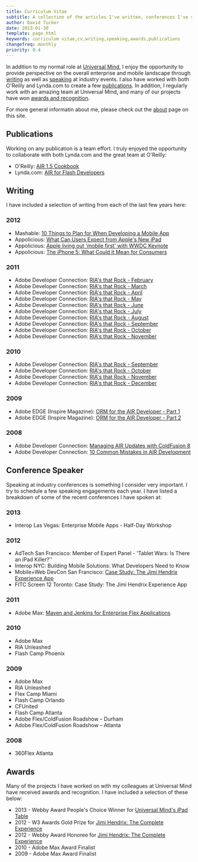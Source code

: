 ```yaml
---
title: Curriculum Vitae
subtitle: A collection of the articles I've written, conferences I've spoken at, the publications I've authored in recent years, and the awards I've received for my work
author: David Tucker
date: 2013-01-30
template: page.html
keywords: curriculum vitae,cv,writing,speaking,awards,publications
changefreq: monthly
priority: 0.4
---
```


In addition to my normal role at <a href="http://www.universalmind.com/" target="_blank">Universal Mind</a>, I enjoy the opportunity to provide perspective on the overall enterprise and mobile landscape through [writing](#writing) as well as [speaking](#speaking) at industry events.  I also have worked with both O'Reilly and Lynda.com to create a few [publications](#publications).  In addition, I regularly work with an amazing team at Universal Mind, and many of our projects have won [awards and recognition](#awards).

For more general informatin about me, please check out the [about](/about/) page on this site.

<a name="publications"></a>
## Publications

Working on any publication is a team effort.  I truly enjoyed the opportunity to collaborate with both Lynda.com and the great team at O'Reilly:

* O'Reilly: <a href="http://shop.oreilly.com/product/9780596522513.do" target="_blank">AIR 1.5 Cookbook</a>
* Lynda.com: <a href="http://www.lynda.com/AIR-tutorials/for-flash-developers/535-2.html" target="_blank">AIR for Flash Developers</a>

<a name="writing"></a>
## Writing

I have included a selection of writing from each of the last few years here:

### 2012

* <span class="name">Mashable</span>: <a href="http://mashable.com/2012/02/24/mobile-app-planning/" target="_blank">10 Things to Plan for When Developing a Mobile App</a>
* <span class="name">Appolicious</span>:  <a href="http://www.appolicious.com/tech/articles/11236-what-can-users-expect-from-apple-s-new-ipad" target="_blank">What Can Users Expect from Apple's New iPad</a>
* <span class="name">Appolicious</span>:  <a href="http://www.appolicious.com/tech/articles/12233-apple-living-out-mobile-first-with-wwdc-keynote" target="_blank">Apple living out 'mobile first' with WWDC Keynote</a>
* <span class="name">Appolicious</span>:  <a href="http://www.appolicious.com/tech/articles/12711-the-iphone-5-what-could-it-mean-for-consumers" target="_blank">The iPhone 5: What Could it Mean for Consumers</a>

### 2011

* Adobe Developer Connection: <a href="http://www.adobe.com/devnet/ria/newsletter/2011-02-rias.html" target="_blank">RIA's that Rock - February</a>
* Adobe Developer Connection: <a href="hhttp://www.adobe.com/devnet/ria/newsletter/2011-03-rias.html" target="_blank">RIA's that Rock - March</a>
* Adobe Developer Connection: <a href="hhttp://www.adobe.com/devnet/ria/newsletter/2011-04-rias.html" target="_blank">RIA's that Rock - April</a>
* Adobe Developer Connection: <a href="hhttp://www.adobe.com/devnet/ria/newsletter/2011-05-rias.html" target="_blank">RIA's that Rock - May</a>
* Adobe Developer Connection: <a href="hhttp://www.adobe.com/devnet/ria/newsletter/2011-06-rias.html" target="_blank">RIA's that Rock - June</a>
* Adobe Developer Connection: <a href="hhttp://www.adobe.com/devnet/ria/newsletter/2011-07-rias.html" target="_blank">RIA's that Rock - July</a>
* Adobe Developer Connection: <a href="hhttp://www.adobe.com/devnet/ria/newsletter/2011-08-rias.html" target="_blank">RIA's that Rock - August</a>
* Adobe Developer Connection: <a href="hhttp://www.adobe.com/devnet/ria/newsletter/2011-09-rias.html" target="_blank">RIA's that Rock - September</a>
* Adobe Developer Connection: <a href="hhttp://www.adobe.com/devnet/ria/newsletter/2011-10-rias.html" target="_blank">RIA's that Rock - October</a>
* Adobe Developer Connection: <a href="hhttp://www.adobe.com/devnet/ria/newsletter/2011-11-rias.html" target="_blank">RIA's that Rock - November</a>

### 2010

* Adobe Developer Connection: <a href="http://www.adobe.com/devnet/ria/newsletter/2010-09_rias.html" target="_blank">RIA's that Rock - September</a>
* Adobe Developer Connection: <a href="http://www.adobe.com/devnet/ria/newsletter/2010-10_rias.html" target="_blank">RIA's that Rock - October</a>
* Adobe Developer Connection: <a href="http://www.adobe.com/devnet/ria/newsletter/2010-11_rias.html" target="_blank">RIA's that Rock - November</a>
* Adobe Developer Connection: <a href="http://www.adobe.com/devnet/ria/newsletter/2010-12_rias.html " target="_blank">RIA's that Rock - December</a>

### 2009

* Adobe EDGE (Inspire Magazine): <a href="http://www.adobe.com/inspire-archive/october2009/articles/article7/index.html?trackingid=EXBII" target="_blank">ORM for the AIR Developer - Part 1</a>
* Adobe EDGE (Inspire Magazine): <a href="http://www.adobe.com/inspire-archive/december2009/articles/article7/index.html?trackingid=FBTRWdavid" target="_blank">ORM for the AIR Developer - Part 2</a>

### 2008

* Adobe Developer Connection: <a href="http://www.adobe.com/devnet/coldfusion/articles/managing_air_updates_with_coldfusion.html" target="_blank">Managing AIR Updates with ColdFusion 8</a>
* Adobe Developer Connection: <a href="http://www.adobe.com/devnet/air/articles/10_common_mistakes_air.html" target="_blank">10 Common Mistakes in AIR Development</a>


<a name="speaking"></a>
## Conference Speaker

Speaking at industry conferences is something I consider very important.  I try to schedule a few speaking engagements each year.  I have listed a breakdown of some of the recent conferences I have spoken at:

### 2013

* <span class="name">Interop Las Vegas</span>: Enterprise Mobile Apps - Half-Day Workshop

### 2012

* <span class="name">AdTech San Francisco</span>: Member of Expert Panel - 'Tablet Wars: Is There an iPad Killer?''
* <span class="name">Interop NYC: Building Mobile Solutions</span>: What Developers Need to Know
* <span class="name">Mobile+Web DevCon San Francisco</span>: <a href="http://www.youtube.com/watch?v=wgBkLdk5_VI&feature=youtu.be" target="_blank">Case Study: The Jimi Hendrix Experience App</a>
* <span class="name">FITC Screen 12 Toronto</span>: Case Study: The Jimi Hendrix Experience App

### 2011

* <span class="name">Adobe Max</span>: <a href="http://tv.adobe.com/watch/max-2011-develop/maven-and-jenkins-for-enterprise-flex-applications/" target="_blank">Maven and Jenkins for Enterprise Flex Applications</a>

### 2010 

* <span class="name">Adobe Max</span>
* <span class="name">RIA Unleashed</span>
* <span class="name">Flash Camp Phoenix</span>

### 2009

* <span class="name">Adobe Max</span>
* <span class="name">RIA Unleashed</span>
* <span class="name">Flex Camp Miami</span>
* <span class="name">Flash Camp Orlando</span>
* <span class="name">CFUnited</span>
* <span class="name">Flash Camp Atlanta</span>
* <span class="name">Adobe Flex/ColdFusion Roadshow – Durham</span>
* <span class="name">Adobe Flex/ColdFusion Roadshow – Atlanta</span>

### 2008

* <span class="name">360Flex Atlanta</span>

<a name="awards"></a>
## Awards

Many of the projects I have worked on with my colleagues at Universal Mind have received awards and recognition.  I have included a selection of these below:

* 2013 - Webby Award People's Choice Winner for <a href="#">Universal Mind's iPad Table</a>
* 2012 - W3 Awards Gold Prize for <a href="https://itunes.apple.com/us/app/jimi-hendrix-complete-experience/id477975150?mt=8" target="_blank">Jimi Hendrix: The Complete Experience</a>
* 2012 - Webby Award Honoree for <a href="https://itunes.apple.com/us/app/jimi-hendrix-complete-experience/id477975150?mt=8" target="_blank">Jimi Hendrix: The Complete Experience</a>
* 2010 - Adobe Max Award Finalist
* 2009 - Adobe Max Award Finalist

